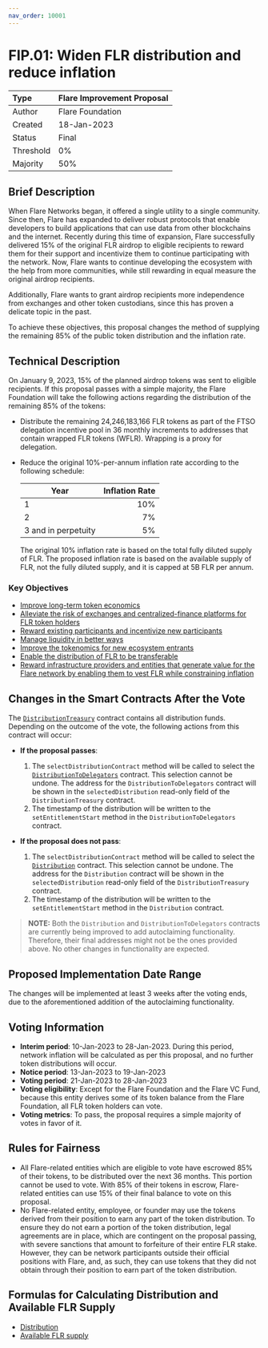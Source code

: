 ```yaml
---
nav_order: 10001
---
```


# FIP.01: Widen FLR distribution and reduce inflation

| Type      | Flare Improvement Proposal |
| :-------- | :------------------------- |
| Author    | Flare Foundation           |
| Created   | 18-Jan-2023                |
| Status    | Final                      |
| Threshold | 0%                         |
| Majority  | 50%                        |

## Brief Description

When Flare Networks began, it offered a single utility to a single community. Since then, Flare has expanded to deliver robust protocols that enable developers to build applications that can use data from other blockchains and the internet. Recently during this time of expansion, Flare successfully delivered 15% of the original FLR airdrop to eligible recipients to reward them for their support and incentivize them to continue participating with the network. Now, Flare wants to continue developing the ecosystem with the help from more communities, while still rewarding in equal measure the original airdrop recipients.

Additionally, Flare wants to grant airdrop recipients more independence from exchanges and other token custodians, since this has proven a delicate topic in the past.

To achieve these objectives, this proposal changes the method of supplying the remaining 85% of the public token distribution and the inflation rate.

## Technical Description

On January 9, 2023, 15% of the planned airdrop tokens was sent to eligible recipients.
If this proposal passes with a simple majority, the Flare Foundation will take the following actions regarding the distribution of the remaining 85% of the tokens:

* Distribute the remaining 24,246,183,166 FLR tokens as part of the FTSO delegation incentive pool in 36 monthly increments to addresses that contain wrapped FLR tokens (WFLR).
  Wrapping is a proxy for delegation.
* Reduce the original 10%-per-annum inflation rate according to the following schedule:

  | Year                | Inflation Rate |
  | ------------------- | -------------: |
  | 1                   |            10% |
  | 2                   |             7% |
  | 3 and in perpetuity |             5% |

  The original 10% inflation rate is based on the total fully diluted supply of FLR. The proposed inflation rate is based on the available supply of FLR, not the fully diluted supply, and it is capped at 5B FLR per annum.

### Key Objectives

* [Improve long-term token economics](https://flare.network/fip01/#improve-long-term-token-economics)
* [Alleviate the risk of exchanges and centralized-finance platforms for FLR token holders](https://flare.network/fip01/#alleviate-the-risk-of-exchanges-and-cefi-platforms-for-token-holders)
* [Reward existing participants and incentivize new participants](https://flare.network/fip01/#reward-existing-participants-and-incentivise-new-participants)
* [Manage liquidity in better ways](https://flare.network/fip01/#better-manage-liquidity)
* [Improve the tokenomics for new ecosystem entrants](https://flare.network/fip01/#improve-the-tokenomics-for-new-ecosystem-entrants)
* [Enable the distribution of FLR to be transferable](https://flare.network/fip01/#enable-the-distribution-of-flr-to-be-transferable)
* [Reward infrastructure providers and entities that generate value for the Flare network by enabling them to vest FLR while constraining inflation](https://flare.network/fip01/#reward-infrastructure-providers-and-those-that-generate-value-for-the-network-by-enabling-them-to-vest-flr-whilst-constraining-inflation)

## Changes in the Smart Contracts After the Vote

The [`DistributionTreasury`](https://flare-explorer.flare.network/address/0x1000000000000000000000000000000000000004) contract contains all distribution funds. Depending on the outcome of the vote, the following actions from this contract will occur:

* **If the proposal passes**:

  1. The `selectDistributionContract` method will be called to select the [`DistributionToDelegators`](https://flare-explorer.flare.network/address/0x32c6379B2978A9aB75993cA82e3ADc77dd50010C) contract. This selection cannot be undone.
  The address for the `DistributionToDelegators` contract will be shown in the `selectedDistribution` read-only field of the `DistributionTreasury` contract.
  2. The timestamp of the distribution will be written to the `setEntitlementStart` method in the `DistributionToDelegators` contract.

* **If the proposal does not pass**:

  1. The `selectDistributionContract` method will be called to select the [`Distribution`](https://flare-explorer.flare.network/address/0xd7b8D88603De93dD9b430ea5f81dC32C117Df250) contract. This selection cannot be undone.
  The address for the `Distribution` contract will be shown in the `selectedDistribution` read-only field of the  `DistributionTreasury` contract.
  2. The timestamp of the distribution will be written to the `setEntitlementStart` method in the `Distribution` contract.

> **NOTE:**
> Both the `Distribution` and `DistributionToDelegators` contracts are currently being improved to add autoclaiming functionality.
> Therefore, their final addresses might not be the ones provided above.
> No other changes in functionality are expected.

## Proposed Implementation Date Range

The changes will be implemented at least 3 weeks after the voting ends, due to the aforementioned addition of the autoclaiming functionality.

## Voting Information

* **Interim period**: 10-Jan-2023 to 28-Jan-2023.
  During this period, network inflation will be calculated as per this proposal, and no further token distributions will occur.
* **Notice period**: 13-Jan-2023 to 19-Jan-2023
* **Voting period**: 21-Jan-2023 to 28-Jan-2023
* **Voting eligibility**: Except for the Flare Foundation and the Flare VC Fund, because this entity derives some of its token balance from the Flare Foundation, all FLR token holders can vote.
* **Voting metrics**: To pass, the proposal requires a simple majority of votes in favor of it.

## Rules for Fairness

* All Flare-related entities which are eligible to vote have escrowed 85% of their tokens, to be distributed over the next 36 months. This portion cannot be used to vote.
  With 85% of their tokens in escrow, Flare-related entities can use 15% of their final balance to vote on this proposal.
* No Flare-related entity, employee, or founder may use the tokens derived from their position to earn any part of the token distribution.
  To ensure they do not earn a portion of the token distribution, legal agreements are in place, which are contingent on the proposal passing, with severe sanctions that amount to forfeiture of their entire FLR stake.
  However, they can be network participants outside their official positions with Flare, and, as such, they can use tokens that they did not obtain through their position to earn part of the token distribution.

## Formulas for Calculating Distribution and Available FLR Supply

* [Distribution](https://flare.network/fip01/#ftso-distribution)
* [Available FLR supply](https://flare.network/fip01/#definition-of-available-supply)
